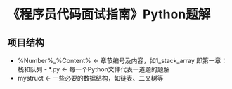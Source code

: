 # 《程序员代码面试指南》Python题解
## 项目结构
   - %Number%_%Content% <- 章节编号及内容，如1_stack_array 即第一章：栈和队列
    - *.py <- 每一个Python文件代表一道题的题解
   - mystruct <- 一些必要的数据结构，如链表、二叉树等